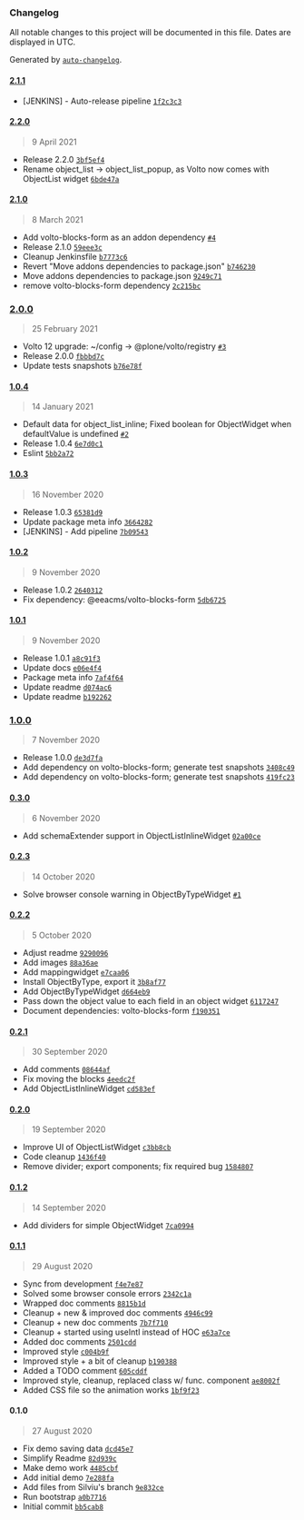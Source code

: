### Changelog

All notable changes to this project will be documented in this file. Dates are displayed in UTC.

Generated by [`auto-changelog`](https://github.com/CookPete/auto-changelog).

#### [2.1.1](https://github.com/eea/volto-object-widget/compare/2.2.0...2.1.1)

- [JENKINS] - Auto-release pipeline [`1f2c3c3`](https://github.com/eea/volto-object-widget/commit/1f2c3c3ed4ae86d89a08832c14cbcb95c241c3c0)

#### [2.2.0](https://github.com/eea/volto-object-widget/compare/2.1.0...2.2.0)

> 9 April 2021

- Release 2.2.0 [`3bf5ef4`](https://github.com/eea/volto-object-widget/commit/3bf5ef441cca6d6bb42be1eadad324877bdae339)
- Rename object_list -&gt; object_list_popup, as Volto now comes with ObjectList widget [`6bde47a`](https://github.com/eea/volto-object-widget/commit/6bde47affa864cb1d01601f4399fc1ce168e0c65)

#### [2.1.0](https://github.com/eea/volto-object-widget/compare/2.0.0...2.1.0)

> 8 March 2021

- Add volto-blocks-form as an addon dependency [`#4`](https://github.com/eea/volto-object-widget/pull/4)
- Release 2.1.0 [`59eee3c`](https://github.com/eea/volto-object-widget/commit/59eee3c2b65b0d5f911eca0f59169c2687df33f8)
- Cleanup Jenkinsfile [`b7773c6`](https://github.com/eea/volto-object-widget/commit/b7773c662a77d9de377a0bce1f701cdafd8cbe8b)
- Revert "Move addons dependencies to package.json" [`b746230`](https://github.com/eea/volto-object-widget/commit/b7462300dd606a984700b304e924d8dbb42c4f64)
- Move addons dependencies to package.json [`9249c71`](https://github.com/eea/volto-object-widget/commit/9249c712aa9db813d62fab90cefe6170fbd8993e)
- remove volto-blocks-form dependency [`2c215bc`](https://github.com/eea/volto-object-widget/commit/2c215bc31a6ad8279825008b7098359843c9f497)

### [2.0.0](https://github.com/eea/volto-object-widget/compare/1.0.4...2.0.0)

> 25 February 2021

- Volto 12 upgrade: ~/config -&gt; @plone/volto/registry [`#3`](https://github.com/eea/volto-object-widget/pull/3)
- Release 2.0.0 [`fbbbd7c`](https://github.com/eea/volto-object-widget/commit/fbbbd7c33f096c24266b1bbb18ec42ef534f2ea7)
- Update tests snapshots [`b76e78f`](https://github.com/eea/volto-object-widget/commit/b76e78fd5d98a8f1c7b5032fd58380786abeafb0)

#### [1.0.4](https://github.com/eea/volto-object-widget/compare/1.0.3...1.0.4)

> 14 January 2021

- Default data for object_list_inline; Fixed boolean for ObjectWidget when defaultValue is undefined [`#2`](https://github.com/eea/volto-object-widget/pull/2)
- Release 1.0.4 [`6e7d0c1`](https://github.com/eea/volto-object-widget/commit/6e7d0c136247cebb451304cc1d63a860ea294db7)
- Eslint [`5bb2a72`](https://github.com/eea/volto-object-widget/commit/5bb2a729cf8ab1a749a07dc5a6fb630b33e4bc4e)

#### [1.0.3](https://github.com/eea/volto-object-widget/compare/1.0.2...1.0.3)

> 16 November 2020

- Release 1.0.3 [`65381d9`](https://github.com/eea/volto-object-widget/commit/65381d93145c3e71c15874194d0afaa94711917d)
- Update package meta info [`3664282`](https://github.com/eea/volto-object-widget/commit/3664282c14b3c89c23785428f556023e52f80cc9)
- [JENKINS] - Add pipeline [`7b09543`](https://github.com/eea/volto-object-widget/commit/7b09543daad648b9f648ddc44e7f239f7bf1d235)

#### [1.0.2](https://github.com/eea/volto-object-widget/compare/1.0.1...1.0.2)

> 9 November 2020

- Release 1.0.2 [`2640312`](https://github.com/eea/volto-object-widget/commit/264031288324ad59d35434bdcf88cc114e7fe5a6)
- Fix dependency: @eeacms/volto-blocks-form [`5db6725`](https://github.com/eea/volto-object-widget/commit/5db672572794c7f092750877d30d2540f770f729)

#### [1.0.1](https://github.com/eea/volto-object-widget/compare/1.0.0...1.0.1)

> 9 November 2020

- Release 1.0.1 [`a8c91f3`](https://github.com/eea/volto-object-widget/commit/a8c91f3b211c80452b1f0d081dead26bf5fc9cdc)
- Update docs [`e06e4f4`](https://github.com/eea/volto-object-widget/commit/e06e4f48e05bc2f6f3286ac841ab93de080e5f7f)
- Package meta info [`7af4f64`](https://github.com/eea/volto-object-widget/commit/7af4f64a5a174dc63f01e84a9a9f548b53f0259d)
- Update readme [`d074ac6`](https://github.com/eea/volto-object-widget/commit/d074ac6c3b7b1cb3cea5cf33f884bcf4095ccfdf)
- Update readme [`b192262`](https://github.com/eea/volto-object-widget/commit/b19226202416391acc2613dd2892f5018df45b29)

### [1.0.0](https://github.com/eea/volto-object-widget/compare/0.3.0...1.0.0)

> 7 November 2020

- Release 1.0.0 [`de3d7fa`](https://github.com/eea/volto-object-widget/commit/de3d7faeb69a4ff085cc1b33f8564b659c71bb8a)
- Add dependency on volto-blocks-form; generate test snapshots [`3408c49`](https://github.com/eea/volto-object-widget/commit/3408c49f058a758f8a64ffe19061d80f5dd2b510)
- Add dependency on volto-blocks-form; generate test snapshots [`419fc23`](https://github.com/eea/volto-object-widget/commit/419fc23595c6afdfc29b93ca8b957d6537be73d9)

#### [0.3.0](https://github.com/eea/volto-object-widget/compare/0.2.3...0.3.0)

> 6 November 2020

- Add schemaExtender support in ObjectListInlineWidget [`02a00ce`](https://github.com/eea/volto-object-widget/commit/02a00ce3f289c1d775e54fe14abd1d801d636e05)

#### [0.2.3](https://github.com/eea/volto-object-widget/compare/0.2.2...0.2.3)

> 14 October 2020

- Solve browser console warning in ObjectByTypeWidget [`#1`](https://github.com/eea/volto-object-widget/pull/1)

#### [0.2.2](https://github.com/eea/volto-object-widget/compare/0.2.1...0.2.2)

> 5 October 2020

- Adjust readme [`9290096`](https://github.com/eea/volto-object-widget/commit/9290096884040feff4fc077a6ac32825a1003094)
- Add images [`88a36ae`](https://github.com/eea/volto-object-widget/commit/88a36ae116e2330af4b5be4f544c4fb011e83e21)
- Add mappingwidget [`e7caa06`](https://github.com/eea/volto-object-widget/commit/e7caa063f6f6fd8c9f630c57580bebc158add336)
- Install ObjectByType, export it [`3b8af77`](https://github.com/eea/volto-object-widget/commit/3b8af778f01b4de321b741edd424759ff7fcfe1a)
- Add ObjectByTypeWidget [`d664eb9`](https://github.com/eea/volto-object-widget/commit/d664eb91c921f15553f9c29d255d3f208d47b133)
- Pass down the object value to each field in an object widget [`6117247`](https://github.com/eea/volto-object-widget/commit/611724764f16de2e636f3e25caec6cb8020dda8c)
- Document dependencies: volto-blocks-form [`f190351`](https://github.com/eea/volto-object-widget/commit/f19035144efddda35ad75579b47e107d130d1d8d)

#### [0.2.1](https://github.com/eea/volto-object-widget/compare/0.2.0...0.2.1)

> 30 September 2020

- Add comments [`08644af`](https://github.com/eea/volto-object-widget/commit/08644af193e963de1b449db7500d8ee17bb4c853)
- Fix moving the blocks [`4eedc2f`](https://github.com/eea/volto-object-widget/commit/4eedc2f80db013ed72f76405fa36195059de880e)
- Add ObjectListInlineWidget [`cd583ef`](https://github.com/eea/volto-object-widget/commit/cd583efce2c64c1dc4249f5f3a6e526e28230bb2)

#### [0.2.0](https://github.com/eea/volto-object-widget/compare/0.1.2...0.2.0)

> 19 September 2020

- Improve UI of ObjectListWidget [`c3bb8cb`](https://github.com/eea/volto-object-widget/commit/c3bb8cb47a16fc4b9f6422eab5c8650386d40a8d)
- Code cleanup [`1436f40`](https://github.com/eea/volto-object-widget/commit/1436f40aaade7d5c0bbee0beb44dfe148c1fb44f)
- Remove divider; export components; fix required bug [`1584807`](https://github.com/eea/volto-object-widget/commit/1584807596ac67f40d3bf71dc10234770111255b)

#### [0.1.2](https://github.com/eea/volto-object-widget/compare/0.1.1...0.1.2)

> 14 September 2020

- Add dividers for simple ObjectWidget [`7ca0994`](https://github.com/eea/volto-object-widget/commit/7ca09944fce30cce8ee141e7bd5ef3ec7be708bb)

#### [0.1.1](https://github.com/eea/volto-object-widget/compare/0.1.0...0.1.1)

> 29 August 2020

- Sync from development [`f4e7e87`](https://github.com/eea/volto-object-widget/commit/f4e7e87ed97c024a97878228ee68982af428b4d3)
- Solved some browser console errors [`2342c1a`](https://github.com/eea/volto-object-widget/commit/2342c1a8bbae091cbfd400f980f3fc95fbad8474)
- Wrapped doc comments [`8815b1d`](https://github.com/eea/volto-object-widget/commit/8815b1dba60ee9010104a569747da5100b593c49)
- Cleanup + new & improved doc comments [`4946c99`](https://github.com/eea/volto-object-widget/commit/4946c999b5203fde77ec0e8bbe3208acb4f6b8e9)
- Cleanup + new doc comments [`7b7f710`](https://github.com/eea/volto-object-widget/commit/7b7f710532655165c9fad22e685c636135a442d3)
- Cleanup + started using useIntl instead of HOC [`e63a7ce`](https://github.com/eea/volto-object-widget/commit/e63a7cee971bbd0a16c5dad78fdb47c619830f03)
- Added doc comments [`2501cdd`](https://github.com/eea/volto-object-widget/commit/2501cddaa9fce15d3ecdea55a41cbd459925ec71)
- Improved style [`c004b9f`](https://github.com/eea/volto-object-widget/commit/c004b9f07382ebf9405368bb84b3db7bf02bcfb7)
- Improved style + a bit of cleanup [`b190388`](https://github.com/eea/volto-object-widget/commit/b1903884148f040f0b617110f9706f0a2cbd2e98)
- Added a TODO comment [`605cddf`](https://github.com/eea/volto-object-widget/commit/605cddf47bd103d6b7a4c584ddc2b808802f891f)
- Improved style, cleanup, replaced class w/ func. component [`ae8002f`](https://github.com/eea/volto-object-widget/commit/ae8002f752a1f54b49f40751a74f13520983c769)
- Added CSS file so the animation works [`1bf9f23`](https://github.com/eea/volto-object-widget/commit/1bf9f23db9bc2342105938e812fdb00fd7df92af)

#### 0.1.0

> 27 August 2020

- Fix demo saving data [`dcd45e7`](https://github.com/eea/volto-object-widget/commit/dcd45e7e2540878fe427edd27462b0ab9d9bba25)
- Simplify Readme [`82d939c`](https://github.com/eea/volto-object-widget/commit/82d939cca9abfaa27789fa8512f7b2dcd1436968)
- Make demo work [`4485cbf`](https://github.com/eea/volto-object-widget/commit/4485cbf137aab0559bf23e92b5b557339c277a1d)
- Add initial demo [`7e288fa`](https://github.com/eea/volto-object-widget/commit/7e288fa5dad1efb1b435b5a952908d66db01e7e2)
- Add files from Silviu's branch [`9e832ce`](https://github.com/eea/volto-object-widget/commit/9e832ced8b14e4fdd6ac58c3f458ef91959b5af1)
- Run bootstrap [`a0b7716`](https://github.com/eea/volto-object-widget/commit/a0b77168d785422d558a5647ccde7bafeace9a1b)
- Initial commit [`bb5cab8`](https://github.com/eea/volto-object-widget/commit/bb5cab89e9ab4ac7d474e138423287cf5a6cacb4)
